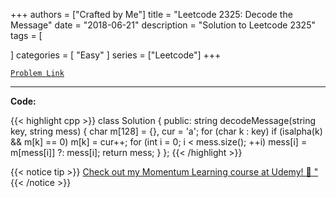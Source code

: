 
+++
authors = ["Crafted by Me"]
title = "Leetcode 2325: Decode the Message"
date = "2018-06-21"
description = "Solution to Leetcode 2325"
tags = [
    
]
categories = [
    "Easy"
]
series = ["Leetcode"]
+++



[`Problem Link`](https://leetcode.com/problems/decode-the-message/description/)

---



**Code:**

{{< highlight cpp >}}
class Solution {
public:
    string decodeMessage(string key, string mess) {
        char m[128] = {}, cur = 'a';
        for (char k : key)
            if (isalpha(k) && m[k] == 0)
                m[k] = cur++;
        for (int i = 0; i < mess.size(); ++i)
            mess[i] = m[mess[i]] ?: mess[i];
        return mess;
    }
};
{{< /highlight >}}



{{< notice tip >}}
[Check out my Momentum Learning course at Udemy! 🚀 "](https://www.udemy.com/course/blind-75-the-data-structures-and-algorithms-essentials/)
{{< /notice >}}

